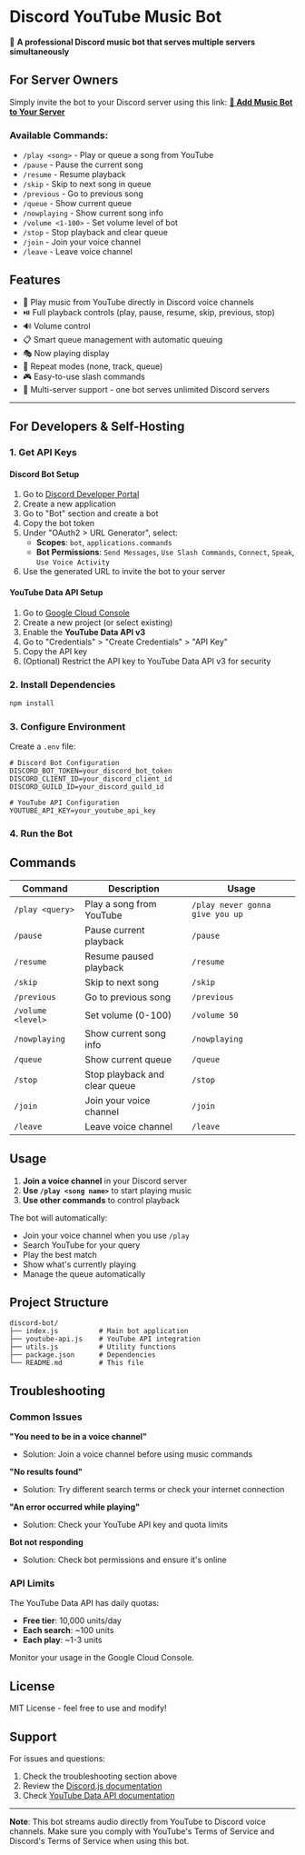 # Discord YouTube Music Bot

🎵 **A professional Discord music bot that serves multiple servers simultaneously**

## For Server Owners

Simply invite the bot to your Discord server using this link:
[**🎵 Add Music Bot to Your Server**](https://discord.com/api/oauth2/authorize?client_id=YOUR_CLIENT_ID_HERE&permissions=3148800&scope=bot%20applications.commands)

### Available Commands:
- `/play <song>` - Play or queue a song from YouTube
- `/pause` - Pause the current song
- `/resume` - Resume playback
- `/skip` - Skip to next song in queue
- `/previous` - Go to previous song
- `/queue` - Show current queue
- `/nowplaying` - Show current song info
- `/volume <1-100>` - Set volume level of bot
- `/stop` - Stop playback and clear queue
- `/join` - Join your voice channel
- `/leave` - Leave voice channel

## Features

- 🎵 Play music from YouTube directly in Discord voice channels
- ⏯️ Full playback controls (play, pause, resume, skip, previous, stop)
- 🔊 Volume control
- 📋 Smart queue management with automatic queuing
- 🎭 Now playing display
- 🔄 Repeat modes (none, track, queue)
- 🎮 Easy-to-use slash commands
- 🚀 Multi-server support - one bot serves unlimited Discord servers

---

## For Developers & Self-Hosting

### 1. Get API Keys

#### Discord Bot Setup
1. Go to [Discord Developer Portal](https://discord.com/developers/applications)
2. Create a new application
3. Go to "Bot" section and create a bot
4. Copy the bot token
5. Under "OAuth2 > URL Generator", select:
   - **Scopes**: `bot`, `applications.commands`
   - **Bot Permissions**: `Send Messages`, `Use Slash Commands`, `Connect`, `Speak`, `Use Voice Activity`
6. Use the generated URL to invite the bot to your server

#### YouTube Data API Setup
1. Go to [Google Cloud Console](https://console.cloud.google.com)
2. Create a new project (or select existing)
3. Enable the **YouTube Data API v3**
4. Go to "Credentials" > "Create Credentials" > "API Key"
5. Copy the API key
6. (Optional) Restrict the API key to YouTube Data API v3 for security

### 2. Install Dependencies

```bash
npm install
```

### 3. Configure Environment

Create a `.env` file:

```env
# Discord Bot Configuration
DISCORD_BOT_TOKEN=your_discord_bot_token
DISCORD_CLIENT_ID=your_discord_client_id
DISCORD_GUILD_ID=your_discord_guild_id

# YouTube API Configuration
YOUTUBE_API_KEY=your_youtube_api_key
```

### 4. Run the Bot

## Commands

| Command | Description | Usage |
|---------|-------------|--------|
| `/play <query>` | Play a song from YouTube | `/play never gonna give you up` |
| `/pause` | Pause current playback | `/pause` |
| `/resume` | Resume paused playback | `/resume` |
| `/skip` | Skip to next song | `/skip` |
| `/previous` | Go to previous song | `/previous` |
| `/volume <level>` | Set volume (0-100) | `/volume 50` |
| `/nowplaying` | Show current song info | `/nowplaying` |
| `/queue` | Show current queue | `/queue` |
| `/stop` | Stop playback and clear queue | `/stop` |
| `/join` | Join your voice channel | `/join` |
| `/leave` | Leave voice channel | `/leave` |

## Usage

1. **Join a voice channel** in your Discord server
2. **Use `/play <song name>`** to start playing music
3. **Use other commands** to control playback

The bot will automatically:
- Join your voice channel when you use `/play`
- Search YouTube for your query
- Play the best match
- Show what's currently playing
- Manage the queue automatically

## Project Structure

```
discord-bot/
├── index.js          # Main bot application
├── youtube-api.js    # YouTube API integration
├── utils.js          # Utility functions
├── package.json      # Dependencies
└── README.md         # This file
```

## Troubleshooting

### Common Issues

**"You need to be in a voice channel"**
- Solution: Join a voice channel before using music commands

**"No results found"**
- Solution: Try different search terms or check your internet connection

**"An error occurred while playing"**
- Solution: Check your YouTube API key and quota limits

**Bot not responding**
- Solution: Check bot permissions and ensure it's online

### API Limits

The YouTube Data API has daily quotas:
- **Free tier**: 10,000 units/day
- **Each search**: ~100 units
- **Each play**: ~1-3 units

Monitor your usage in the Google Cloud Console.

## License

MIT License - feel free to use and modify!

## Support

For issues and questions:
1. Check the troubleshooting section above
2. Review the [Discord.js documentation](https://discord.js.org/)
3. Check [YouTube Data API documentation](https://developers.google.com/youtube/v3)

---

**Note**: This bot streams audio directly from YouTube to Discord voice channels. Make sure you comply with YouTube's Terms of Service and Discord's Terms of Service when using this bot.
